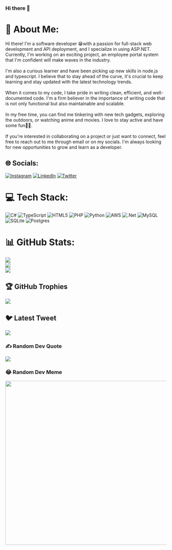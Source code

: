 ### Hi there 👋

<!--
**steverosky/steverosky** is a ✨ _special_ ✨ repository because its `README.md` (this file) appears on your GitHub profile.

Here are some ideas to get you started:

- 🔭 I’m currently working on ...
- 🌱 I’m currently learning ...
- 👯 I’m looking to collaborate on ...
- 🤔 I’m looking for help with ...
- 💬 Ask me about ...
- 📫 How to reach me: ...
- 😄 Pronouns: ...
- ⚡ Fun fact: ...
-->
# 💫 About Me:
Hi there! I'm a software developer 😁with a passion for full-stack web development and API deployment, and I specialize in using ASP.NET. Currently, I'm working on an exciting project, an employee portal system that I'm confident will make waves in the industry.<br><br>I'm also a curious learner and have been picking up new skills in node.js and typescript. I believe that to stay ahead of the curve, it's crucial to keep learning and stay updated with the latest technology trends.<br><br>When it comes to my code, I take pride in writing clean, efficient, and well-documented code. I'm a firm believer in the importance of writing code that is not only functional but also maintainable and scalable.<br><br>In my free time, you can find me tinkering with new tech gadgets, exploring the outdoors, or watching anime and movies. I love to stay active and have some fun🫶🏽.<br><br>If you're interested in collaborating on a project or just want to connect, feel free to reach out to me through email or on my socials. I'm always looking for new opportunities to grow and learn as a developer.


## 🌐 Socials:
[![Instagram](https://img.shields.io/badge/Instagram-%23E4405F.svg?logo=Instagram&logoColor=white)](https://instagram.com/the_dove_rosky) [![LinkedIn](https://img.shields.io/badge/LinkedIn-%230077B5.svg?logo=linkedin&logoColor=white)](https://linkedin.com/in/stephen-ofori-yeboah-86140120b) [![Twitter](https://img.shields.io/badge/Twitter-%231DA1F2.svg?logo=Twitter&logoColor=white)](https://twitter.com/@steve_rosky) 

# 💻 Tech Stack:
![C#](https://img.shields.io/badge/c%23-%23239120.svg?style=for-the-badge&logo=c-sharp&logoColor=white) ![TypeScript](https://img.shields.io/badge/typescript-%23007ACC.svg?style=for-the-badge&logo=typescript&logoColor=white) ![HTML5](https://img.shields.io/badge/html5-%23E34F26.svg?style=for-the-badge&logo=html5&logoColor=white) ![PHP](https://img.shields.io/badge/php-%23777BB4.svg?style=for-the-badge&logo=php&logoColor=white) ![Python](https://img.shields.io/badge/python-3670A0?style=for-the-badge&logo=python&logoColor=ffdd54) ![AWS](https://img.shields.io/badge/AWS-%23FF9900.svg?style=for-the-badge&logo=amazon-aws&logoColor=white) ![.Net](https://img.shields.io/badge/.NET-5C2D91?style=for-the-badge&logo=.net&logoColor=white) ![MySQL](https://img.shields.io/badge/mysql-%2300f.svg?style=for-the-badge&logo=mysql&logoColor=white) ![SQLite](https://img.shields.io/badge/sqlite-%2307405e.svg?style=for-the-badge&logo=sqlite&logoColor=white) ![Postgres](https://img.shields.io/badge/postgres-%23316192.svg?style=for-the-badge&logo=postgresql&logoColor=white)
# 📊 GitHub Stats:
![](https://github-readme-stats.vercel.app/api?username=steverosky&theme=radical&hide_border=false&include_all_commits=false&count_private=false)<br/>
![](https://github-readme-streak-stats.herokuapp.com/?user=steverosky&theme=radical&hide_border=false)<br/>
![](https://github-readme-stats.vercel.app/api/top-langs/?username=steverosky&theme=radical&hide_border=false&include_all_commits=false&count_private=false&layout=compact)

## 🏆 GitHub Trophies
![](https://github-profile-trophy.vercel.app/?username=steverosky&theme=radical&no-frame=false&no-bg=true&margin-w=4)

## 🐦 Latest Tweet
[![](https://gtce.itsvg.in/api?username=@steve_rosky)](https://github.com/VishwaGauravIn/github-twitter-card-embed)

### ✍️ Random Dev Quote
![](https://quotes-github-readme.vercel.app/api?type=horizontal&theme=gruvbox)

### 😂 Random Dev Meme
<img src="https://rm.up.railway.app/" width="512px"/>

<!-- Proudly created with GPRM ( https://gprm.itsvg.in ) -->

